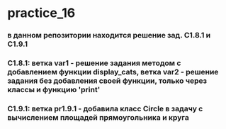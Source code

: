 # practice_16
### в данном репозитории находится решение зад. C1.8.1 и C1.9.1
### C1.8.1: ветка var1 - решение задания методом с добавлением функции display_cats, ветка var2 - решение задания без добавления своей функции, только через классы и функцию 'print'
### C1.9.1: ветка pr1.9.1 - добавила класс Circle в задачу с вычислением площадей прямоугольника и круга
